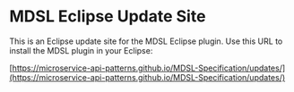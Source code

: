 # MDSL Eclipse Update Site

This is an Eclipse update site for the MDSL Eclipse plugin. Use this URL to install the MDSL plugin in your Eclipse:

[https://microservice-api-patterns.github.io/MDSL-Specification/updates/](https://microservice-api-patterns.github.io/MDSL-Specification/updates/)


